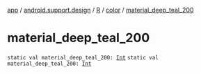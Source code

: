 [app](../../../index.md) / [android.support.design](../../index.md) / [R](../index.md) / [color](index.md) / [material_deep_teal_200](.)

# material_deep_teal_200

`static val material_deep_teal_200: `[`Int`](https://kotlinlang.org/api/latest/jvm/stdlib/kotlin/-int/index.html)
`static val material_deep_teal_200: `[`Int`](https://kotlinlang.org/api/latest/jvm/stdlib/kotlin/-int/index.html)